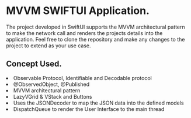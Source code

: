 # MVVM SWIFTUI Application. 
The project developed in SwiftUI supports the MVVM architectural pattern to make the network call and renders the projects details into the application. Feel free to clone the repository and make any changes to the project to extend as your use case.

## Concept Used. 
<li> Observable Protocol, Identifiable and Decodable protocol </li>
<li> @ObservedObject, @Published </li>
<li> MVVM architectural pattern </li>
<li> LazyVGrid & VStack and Buttons </li>
<li> Uses the JSONDecoder to map the JSON data into the defined models </li>
<li> DispatchQueue to render the User Interface to the main thread</li>

